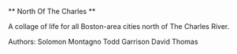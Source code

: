 ** North Of The Charles **

A collage of life for all Boston-area cities north of The Charles River.

Authors:
Solomon Montagno
Todd Garrison
David Thomas